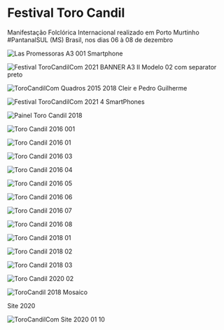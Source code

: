 # Festival Toro Candil 

Manifestação Folclórica Internacional realizado em Porto Murtinho #PantanalSUL (MS) Brasil, nos dias 06 à 08 de dezembro 

![Las Promessoras A3 001 Smartphone](https://user-images.githubusercontent.com/76437195/104819490-365b5200-5804-11eb-8306-e61f244bab00.jpg)

![Festival ToroCandilCom 2021 BANNER A3 II  Modelo 02 com separator preto](https://user-images.githubusercontent.com/76437195/104819485-2fccda80-5804-11eb-8113-8acac2153fa0.jpg)

![ToroCandilCom Quadros 2015 2018 Cleir e Pedro Guilherme](https://user-images.githubusercontent.com/76437195/104819577-b2559a00-5804-11eb-8b45-20619d35d976.jpg)

![Festival ToroCandilCom 2021 4 SmartPhones](https://user-images.githubusercontent.com/76437195/104819479-293e6300-5804-11eb-8946-0feb1046d5ee.jpg)

![Painel Toro Candil 2018](https://user-images.githubusercontent.com/76437195/104819497-3e1af680-5804-11eb-99d7-7853d9ddedc2.jpg)

![Toro Candil 2016 001](https://user-images.githubusercontent.com/76437195/104819501-4410d780-5804-11eb-97b9-03c9922a214b.jpg)

![Toro Candil 2016 01](https://user-images.githubusercontent.com/76437195/104819506-4a06b880-5804-11eb-95ff-58a95f692dc5.jpg)

![Toro Candil 2016 03](https://user-images.githubusercontent.com/76437195/104819508-50953000-5804-11eb-84e3-51bcb7060038.jpg)

![Toro Candil 2016 04](https://user-images.githubusercontent.com/76437195/104819511-55f27a80-5804-11eb-845f-b0b2388e64f0.jpg)

![Toro Candil 2016 05](https://user-images.githubusercontent.com/76437195/104819516-5ee34c00-5804-11eb-8564-e60a6026c72e.jpg)

![Toro Candil 2016 06](https://user-images.githubusercontent.com/76437195/104819518-673b8700-5804-11eb-8563-515370de531e.jpg)  

![Toro Candil 2016 07](https://user-images.githubusercontent.com/76437195/104819523-6f93c200-5804-11eb-9b28-57a1c9f98446.jpg)

![Toro Candil 2016 08](https://user-images.githubusercontent.com/76437195/104819537-8508ec00-5804-11eb-9929-60521873b0a0.jpg)

![Toro Candil 2018 01](https://user-images.githubusercontent.com/76437195/104819547-8b976380-5804-11eb-9630-007f1ee4c9d2.jpg)

![Toro Candil 2018 02](https://user-images.githubusercontent.com/76437195/104819553-93570800-5804-11eb-8819-5ad4b320ffd6.jpg)

![Toro Candil 2018 03](https://user-images.githubusercontent.com/76437195/104819559-9a7e1600-5804-11eb-9965-dfb5e16ca8b5.jpg)

![Toro Candil 2020 02](https://user-images.githubusercontent.com/76437195/104819568-a23dba80-5804-11eb-8148-ca330d34adfd.jpg)

![ToroCandil 2018 Mosaico](https://user-images.githubusercontent.com/76437195/104819572-a964c880-5804-11eb-821a-0e5365929a94.jpg)

Site 2020

![ToroCandilCom Site 2020 01 10](https://user-images.githubusercontent.com/76437195/104819583-baadd500-5804-11eb-90af-ab59e069f0cd.jpg)



